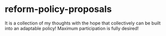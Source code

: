 # reform-policy-proposals
It is a collection of my thoughts with the hope that collectively can be built into an adaptable policy! Maximum participation is fully desired!
